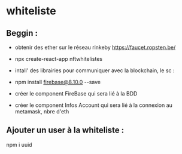 # whiteliste
## Beggin :
- obtenir des ether sur le réseau rinkeby
https://faucet.ropsten.be/

- npx create-react-app nftwhitelistes 

- intall' des librairies pour communiquer avec la blockchain, le sc :
- npm install firebase@8.10.0 --save 

- créer le component FireBase qui sera lié à la BDD
- créer le component Infos Account qui sera lié à la connexion au metamask, nbre d'eth

## Ajouter un user à la whiteliste :
npm i uuid